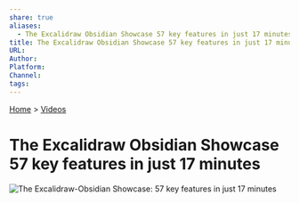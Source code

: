 ```yaml
---  
share: true  
aliases:  
  - The Excalidraw Obsidian Showcase 57 key features in just 17 minutes  
title: The Excalidraw Obsidian Showcase 57 key features in just 17 minutes  
URL:   
Author:   
Platform:   
Channel:   
tags:   
---  
```

[Home](../index.md) > [Videos](./index.md)  
# The Excalidraw Obsidian Showcase 57 key features in just 17 minutes  
![The Excalidraw-Obsidian Showcase: 57 key features in just 17 minutes](https://youtu.be/P_Q6avJGoWI?si=opsJ6aMUAb5fZIB8)  
  
